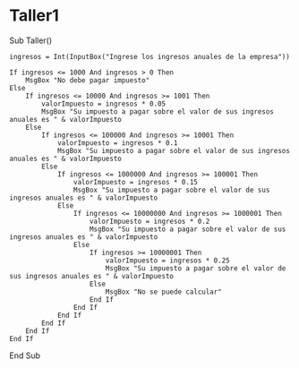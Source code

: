 # Taller1

Sub Taller()

    ingresos = Int(InputBox("Ingrese los ingresos anuales de la empresa"))
    
    If ingresos <= 1000 And ingresos > 0 Then
        MsgBox "No debe pagar impuesto"
    Else
        If ingresos <= 10000 And ingresos >= 1001 Then
            valorImpuesto = ingresos * 0.05
            MsgBox "Su impuesto a pagar sobre el valor de sus ingresos anuales es " & valorImpuesto
        Else
            If ingresos <= 100000 And ingresos >= 10001 Then
                valorImpuesto = ingresos * 0.1
                MsgBox "Su impuesto a pagar sobre el valor de sus ingresos anuales es " & valorImpuesto
            Else
                If ingresos <= 1000000 And ingresos >= 100001 Then
                    valorImpuesto = ingresos * 0.15
                    MsgBox "Su impuesto a pagar sobre el valor de sus ingresos anuales es " & valorImpuesto
                Else
                    If ingresos <= 10000000 And ingresos >= 1000001 Then
                        valorImpuesto = ingresos * 0.2
                        MsgBox "Su impuesto a pagar sobre el valor de sus ingresos anuales es " & valorImpuesto
                    Else
                        If ingresos >= 10000001 Then
                            valorImpuesto = ingresos * 0.25
                            MsgBox "Su impuesto a pagar sobre el valor de sus ingresos anuales es " & valorImpuesto
                        Else
                            MsgBox "No se puede calcular"
                        End If
                    End If
                End If
            End If
        End If
    End If
End Sub
